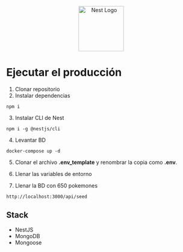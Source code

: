 <p align="center">
  <a href="http://nestjs.com/" target="blank"><img src="https://nestjs.com/img/logo-small.svg" width="120" alt="Nest Logo" /></a>
</p>

# Ejecutar el producción

1. Clonar repositorio
2. Instalar dependencias
```
npm i
```
3. Instalar CLI de Nest
```
npm i -g @nestjs/cli
```
4. Levantar BD
```
docker-compose up -d
```
5. Clonar el archivo **.env_template** y renombrar la copia como **.env**.

6. Llenar las variables de entorno

7. Llenar la BD con 650 pokemones
```
http://localhost:3000/api/seed
```


## Stack
- NestJS
- MongoDB
- Mongoose
